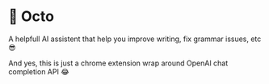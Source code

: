 # 🐙 Octo

A helpfull AI assistent that help you improve writing, fix grammar issues, etc 😎

And yes, this is just a chrome extension wrap around OpenAI chat completion API 😂
